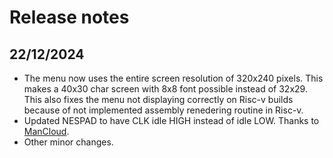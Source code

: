 # Release notes

## 22/12/2024

- The menu now uses the entire screen resolution of 320x240 pixels. This makes a 40x30 char screen with 8x8 font possible instead of 32x29. This also fixes the menu not displaying correctly on Risc-v builds because of not implemented assembly renedering routine in Risc-v.
- Updated NESPAD to have CLK idle HIGH instead of idle LOW. Thanks to [ManCloud](https://github.com/ManCloud). 
- Other minor changes.
